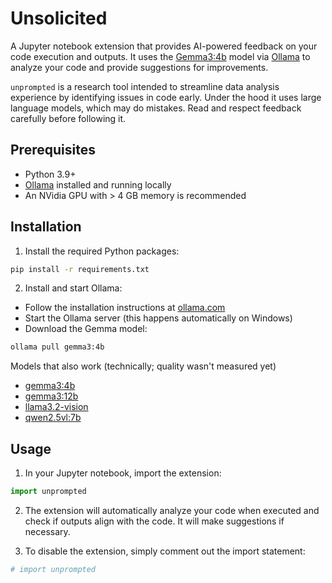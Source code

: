 # Unsolicited

A Jupyter notebook extension that provides AI-powered feedback on your code execution and outputs. It uses the [Gemma3:4b](https://ollama.com/library/gemma3:4b) model via [Ollama](https://ollama.com) to analyze your code and provide suggestions for improvements.


`unprompted` is a research tool intended to streamline data analysis experience by identifying issues in code early. Under the hood it uses large language models, which may do mistakes. Read and respect feedback carefully before following it.

## Prerequisites

- Python 3.9+
- [Ollama](https://ollama.com/) installed and running locally
- An NVidia GPU with > 4 GB memory is recommended

## Installation

1. Install the required Python packages:
```bash
pip install -r requirements.txt
```

2. Install and start Ollama:
- Follow the installation instructions at [ollama.com](https://ollama.com/)
- Start the Ollama server (this happens automatically on Windows)
- Download the Gemma model:

```bash
ollama pull gemma3:4b
```

Models that also work (technically; quality wasn't measured yet)
* [gemma3:4b](https://ollama.com/library/gemma3:4b) 
* [gemma3:12b](https://ollama.com/library/gemma3:12b) 
* [llama3.2-vision](https://ollama.com/library/llama3.2-vision)
* [qwen2.5vl:7b](https://ollama.com/library/qwen2.5vl:7b)

## Usage

1. In your Jupyter notebook, import the extension:
```python
import unprompted
```

2. The extension will automatically analyze your code when executed and check if outputs align with the code. It will make suggestions if necessary.

3. To disable the extension, simply comment out the import statement:
```python
# import unprompted
```

